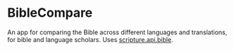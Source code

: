 # BibleCompare
An app for comparing the Bible across different languages and translations, for bible and language scholars. Uses [scripture.api.bible](https://scripture.api.bible/).